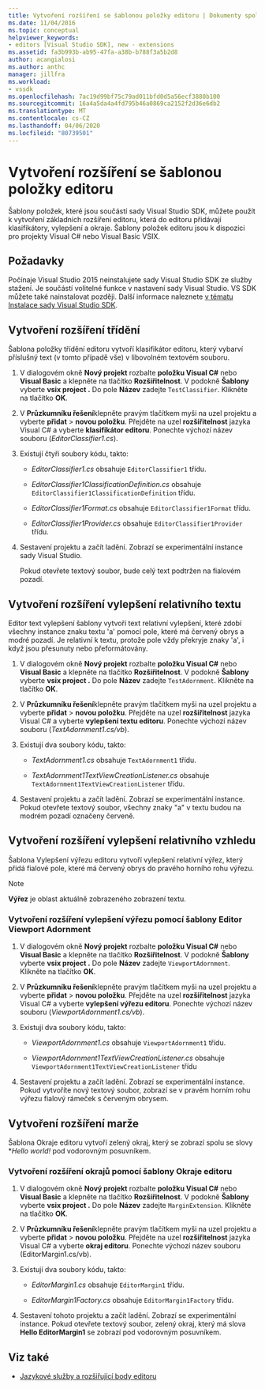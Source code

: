 ```yaml
---
title: Vytvoření rozšíření se šablonou položky editoru | Dokumenty společnosti Microsoft
ms.date: 11/04/2016
ms.topic: conceptual
helpviewer_keywords:
- editors [Visual Studio SDK], new - extensions
ms.assetid: fa3b993b-ab95-47fa-a38b-b788f3a5b2d8
author: acangialosi
ms.author: anthc
manager: jillfra
ms.workload:
- vssdk
ms.openlocfilehash: 7ac19d99bf75c79ad011bfd0d5a56ecf3880b100
ms.sourcegitcommit: 16a4a5da4a4fd795b46a0869ca2152f2d36e6db2
ms.translationtype: MT
ms.contentlocale: cs-CZ
ms.lasthandoff: 04/06/2020
ms.locfileid: "80739501"
---
```

# <a name="create-an-extension-with-an-editor-item-template"></a>Vytvoření rozšíření se šablonou položky editoru
Šablony položek, které jsou součástí sady Visual Studio SDK, můžete použít k vytvoření základních rozšíření editoru, která do editoru přidávají klasifikátory, vylepšení a okraje. Šablony položek editoru jsou k dispozici pro projekty Visual C# nebo Visual Basic VSIX.

## <a name="prerequisites"></a>Požadavky
 Počínaje Visual Studio 2015 neinstalujete sady Visual Studio SDK ze služby stažení. Je součástí volitelné funkce v nastavení sady Visual Studio. VS SDK můžete také nainstalovat později. Další informace naleznete [v tématu Instalace sady Visual Studio SDK](../extensibility/installing-the-visual-studio-sdk.md).

## <a name="create-a-classifier-extension"></a>Vytvoření rozšíření třídění
 Šablona položky třídění editoru vytvoří klasifikátor editoru, který vybarví příslušný text (v tomto případě vše) v libovolném textovém souboru.

1. V dialogovém okně **Nový projekt** rozbalte **položku Visual C#** nebo **Visual Basic** a klepněte na tlačítko **Rozšiřitelnost**. V podokně **Šablony** vyberte **vsix project .** Do pole **Název** zadejte `TestClassifier`. Klikněte na tlačítko **OK**.

2. V **Průzkumníku řešení**klepněte pravým tlačítkem myši na uzel projektu a vyberte **přidat** > **novou položku**. Přejděte na uzel **rozšiřitelnost** jazyka Visual C# a vyberte **klasifikátor editoru**. Ponechte výchozí název souboru (*EditorClassifier1.cs*).

3. Existují čtyři soubory kódu, takto:

    - *EditorClassifier1.cs* obsahuje `EditorClassifier1` třídu.

    - *EditorClassifier1ClassificationDefinition.cs* obsahuje `EditorClassifier1ClassificationDefinition` třídu.

    - *EditorClassifier1Format.cs* obsahuje `EditorClassifier1Format` třídu.

    - *EditorClassifier1Provider.cs* obsahuje `EditorClassifier1Provider` třídu.

4. Sestavení projektu a začít ladění. Zobrazí se experimentální instance sady Visual Studio.

     Pokud otevřete textový soubor, bude celý text podtržen na fialovém pozadí.

## <a name="create-a-text-relative-adornment-extension"></a>Vytvoření rozšíření vylepšení relativního textu
 Editor text vylepšení šablony vytvoří text relativní vylepšení, které zdobí všechny instance znaku textu 'a' pomocí pole, které má červený obrys a modré pozadí. Je relativní k textu, protože pole vždy překryje znaky 'a', i když jsou přesunuty nebo přeformátovány.

1. V dialogovém okně **Nový projekt** rozbalte **položku Visual C#** nebo **Visual Basic** a klepněte na tlačítko **Rozšiřitelnost**. V podokně **Šablony** vyberte **vsix project .** Do pole **Název** zadejte `TestAdornment`. Klikněte na tlačítko **OK**.

2. V **Průzkumníku řešení**klepněte pravým tlačítkem myši na uzel projektu a vyberte **přidat** > **novou položku**. Přejděte na uzel **rozšiřitelnost** jazyka Visual C# a vyberte **vylepšení textu editoru**. Ponechte výchozí název souboru (*TextAdornment1.cs/vb*).

3. Existují dva soubory kódu, takto:

    - *TextAdornment1.cs* obsahuje `TextAdornment1` třídu.

    - *TextAdornment1TextViewCreationListener.cs* obsahuje `TextAdornment1TextViewCreationListener` třídu.

4. Sestavení projektu a začít ladění. Zobrazí se experimentální instance. Pokud otevřete textový soubor, všechny znaky "a" v textu budou na modrém pozadí označeny červeně.

## <a name="create-a-viewport-relative-adornment-extension"></a>Vytvoření rozšíření vylepšení relativního vzhledu
 Šablona Vylepšení výřezu editoru vytvoří vylepšení relativní výřez, který přidá fialové pole, které má červený obrys do pravého horního rohu výřezu.

> [!NOTE]
> **Výřez** je oblast aktuálně zobrazeného zobrazení textu.

### <a name="to-create-a-viewport-adornment-extension-by-using-the-editor-viewport-adornment-template"></a>Vytvoření rozšíření vylepšení výřezu pomocí šablony Editor Viewport Adornment

1. V dialogovém okně **Nový projekt** rozbalte **položku Visual C#** nebo **Visual Basic** a klepněte na tlačítko **Rozšiřitelnost**. V podokně **Šablony** vyberte **vsix project .** Do pole **Název** zadejte `ViewportAdornment`. Klikněte na tlačítko **OK**.

2. V **Průzkumníku řešení**klepněte pravým tlačítkem myši na uzel projektu a vyberte **přidat** > **novou položku**. Přejděte na uzel **rozšiřitelnost** jazyka Visual C# a vyberte **vylepšení výřezu editoru**. Ponechte výchozí název souboru (*ViewportAdornment1.cs/vb*).

3. Existují dva soubory kódu, takto:

    - *ViewportAdornment1.cs* obsahuje `ViewportAdornment1` třídu.

    - *ViewportAdornment1TextViewCreationListener.cs* obsahuje `ViewportAdornment1TextViewCreationListener` třídu

4. Sestavení projektu a začít ladění. Zobrazí se experimentální instance. Pokud vytvoříte nový textový soubor, zobrazí se v pravém horním rohu výřezu fialový rámeček s červeným obrysem.

## <a name="create-a-margin-extension"></a>Vytvoření rozšíření marže
 Šablona Okraje editoru vytvoří zelený okraj, který se zobrazí spolu se slovy **Hello world!* pod vodorovným posuvníkem.

### <a name="to-create-a-margin-extension-by-using-the-editor-margin-template"></a>Vytvoření rozšíření okrajů pomocí šablony Okraje editoru

1. V dialogovém okně **Nový projekt** rozbalte **položku Visual C#** nebo **Visual Basic** a klepněte na tlačítko **Rozšiřitelnost**. V podokně **Šablony** vyberte **vsix project .** Do pole **Název** zadejte `MarginExtension`. Klikněte na tlačítko **OK**.

2. V **Průzkumníku řešení**klepněte pravým tlačítkem myši na uzel projektu a vyberte **přidat** > **novou položku**. Přejděte na uzel **rozšiřitelnost** jazyka Visual C# a vyberte **okraj editoru**. Ponechte výchozí název souboru (EditorMargin1.cs/vb).

3. Existují dva soubory kódu, takto:

    - *EditorMargin1.cs* obsahuje `EditorMargin1` třídu.

    - *EditorMargin1Factory.cs* obsahuje `EditorMargin1Factory` třídu.

4. Sestavení tohoto projektu a začít ladění. Zobrazí se experimentální instance. Pokud otevřete textový soubor, zelený okraj, který má slova **Hello EditorMargin1** se zobrazí pod vodorovným posuvníkem.

## <a name="see-also"></a>Viz také
- [Jazykové služby a rozšiřující body editoru](../extensibility/language-service-and-editor-extension-points.md)
